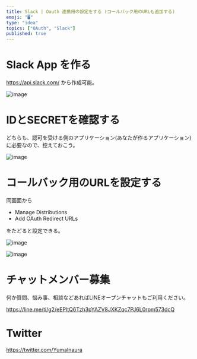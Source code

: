```yaml
---
title: Slack | Oauth 連携用の設定をする (コールバック用のURLも追加する)
emoji: "🖥"
type: "idea"
topics: ["OAuth", "Slack"]
published: true
---
```


# Slack App を作る

https://api.slack.com/ から作成可能。

![image](https://qiita-image-store.s3.amazonaws.com/0/89618/c1020f9d-12cf-d872-f02c-858b7b3e2084.png)

# IDとSECRETを確認する

どちらも、認可を受ける側のアプリケーション(あなたが作るアプリケーション)に必要なので、控えておこう。

![image](https://qiita-image-store.s3.amazonaws.com/0/89618/49bad7d8-15c7-2a56-d52b-673c4f089cf7.png)


# コールバック用のURLを設定する

同画面から

* Manage Distributions
* Add OAuth Redirect URLs

をたどると設定できる。

![image](https://qiita-image-store.s3.amazonaws.com/0/89618/bf664068-429e-4fb5-dc58-e5bbd8251c2c.png)


![image](https://qiita-image-store.s3.amazonaws.com/0/89618/04e85cbf-6084-dfed-7a7f-e3123275b045.png)








<!-- Update From Qiita API -->

# チャットメンバー募集


何か質問、悩み事、相談などあればLINEオープンチャットもご利用ください。

https://line.me/ti/g2/eEPltQ6Tzh3pYAZV8JXKZqc7PJ6L0rpm573dcQ





# Twitter


https://twitter.com/YumaInaura


<!-- Update From Qiita API -->



